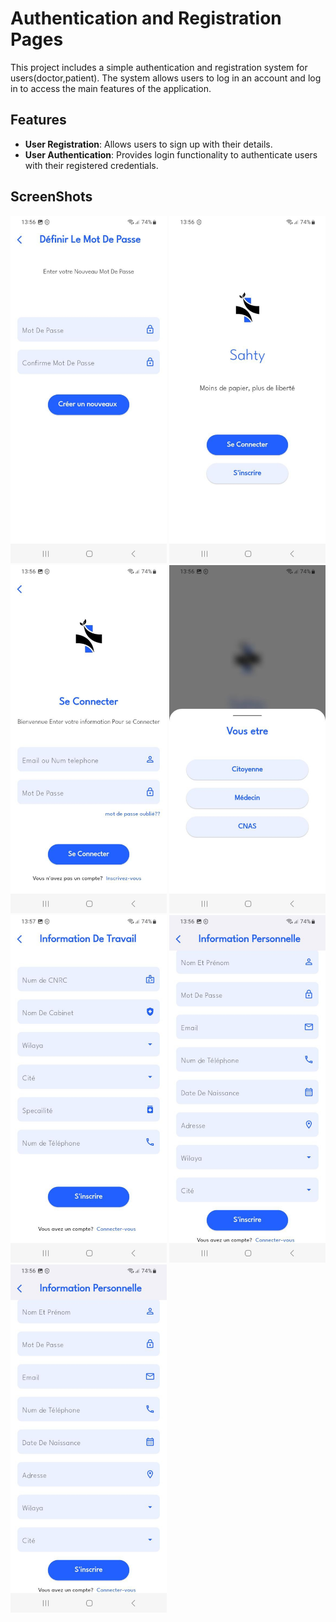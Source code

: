 # Authentication and Registration Pages

This project includes a simple authentication and registration system for users(doctor,patient). The system allows users to log in an account and log in to access the main features of the application.

## Features

- **User Registration**: Allows users to sign up with their details.
- **User Authentication**: Provides login functionality to authenticate users with their registered credentials.


## ScreenShots


<img src="password.jpg" alt="password Screenshot" width="250"/>
<img src="register.jpg" alt="register Screenshot" width="250"/>
<img src="log in.jpg" alt="log in Screenshot" width="250"/>
<img src="sign up.jpg" alt="sign up Screenshot" width="250"/>
<img src="signuo_doctor.jpg" alt="signuo_doctor Screenshot" width="250"/>
<img src="signup_patient.jpg" alt="signup_patient Screenshot" width="250"/>
<img src="signup_patient.jpg" alt="signup_patient Screenshot" width="250"/>





